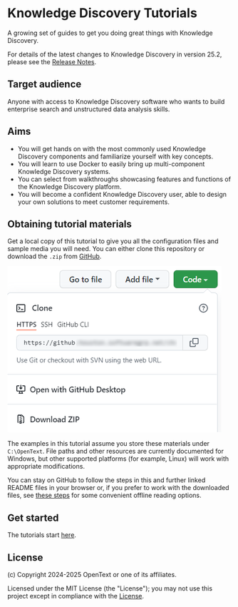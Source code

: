 # Knowledge Discovery Tutorials

A growing set of guides to get you doing great things with Knowledge Discovery.

For details of the latest changes to Knowledge Discovery in version 25.2, please see the [Release Notes](https://www.microfocus.com/documentation/idol/knowledge-discovery-25.2/IDOLReleaseNotes_25.2_Documentation/idol/Content/_Introduction.htm).

## Target audience

Anyone with access to Knowledge Discovery software who wants to build enterprise search and unstructured data analysis skills.

## Aims

- You will get hands on with the most commonly used Knowledge Discovery components and familiarize yourself with key concepts.
- You will learn to use Docker to easily bring up multi-component Knowledge Discovery systems.
- You can select from walkthroughs showcasing features and functions of the Knowledge Discovery platform.
- You will become a confident Knowledge Discovery user, able to design your own solutions to meet customer requirements.

## Obtaining tutorial materials

Get a local copy of this tutorial to give you all the configuration files and sample media you will need. You can either clone this repository or download the `.zip` from [GitHub](https://github.com/opentext-idol/idol-tutorials).

![github-download](./figs/github-download.png)

The examples in this tutorial assume you store these materials under `C:\OpenText`. File paths and other resources are currently documented for Windows, but other supported platforms (for example, Linux) will work with appropriate modifications.

You can stay on GitHub to follow the steps in this and further linked README files in your browser or, if you prefer to work with the downloaded files, see [these steps](./tutorials/appendix/MARKDOWN_READER.md) for some convenient offline reading options.

## Get started

The tutorials start [here](./tutorials/README.md).

## License

(c) Copyright 2024-2025 OpenText or one of its affiliates.

Licensed under the MIT License (the "License"); you may not use this project except in compliance with the [License](./LICENSE.md).

